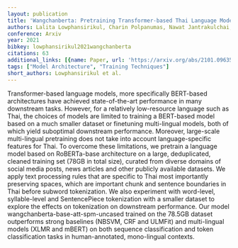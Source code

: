 ```yaml
---
layout: publication
title: 'Wangchanberta: Pretraining Transformer-based Thai Language Models'
authors: Lalita Lowphansirikul, Charin Polpanumas, Nawat Jantrakulchai, Sarana Nutanong
conference: Arxiv
year: 2021
bibkey: lowphansirikul2021wangchanberta
citations: 63
additional_links: [{name: Paper, url: 'https://arxiv.org/abs/2101.09635'}]
tags: ["Model Architecture", "Training Techniques"]
short_authors: Lowphansirikul et al.
---
```

Transformer-based language models, more specifically BERT-based architectures
have achieved state-of-the-art performance in many downstream tasks. However,
for a relatively low-resource language such as Thai, the choices of models are
limited to training a BERT-based model based on a much smaller dataset or
finetuning multi-lingual models, both of which yield suboptimal downstream
performance. Moreover, large-scale multi-lingual pretraining does not take into
account language-specific features for Thai. To overcome these limitations, we
pretrain a language model based on RoBERTa-base architecture on a large,
deduplicated, cleaned training set (78GB in total size), curated from diverse
domains of social media posts, news articles and other publicly available
datasets. We apply text processing rules that are specific to Thai most
importantly preserving spaces, which are important chunk and sentence
boundaries in Thai before subword tokenization. We also experiment with
word-level, syllable-level and SentencePiece tokenization with a smaller
dataset to explore the effects on tokenization on downstream performance. Our
model wangchanberta-base-att-spm-uncased trained on the 78.5GB dataset
outperforms strong baselines (NBSVM, CRF and ULMFit) and multi-lingual models
(XLMR and mBERT) on both sequence classification and token classification tasks
in human-annotated, mono-lingual contexts.